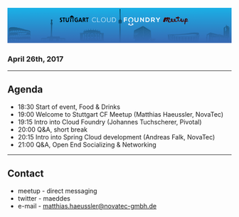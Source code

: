![Logo](img/SCFM_960.png)

### April 26th, 2017

---

## Agenda

- 18:30 Start of event, Food & Drinks
- 19:00 Welcome to Stuttgart CF Meetup (Matthias Haeussler, NovaTec)
- 19:15 Intro into Cloud Foundry (Johannes Tuchscherer, Pivotal) 
- 20:00 Q&A, short break
- 20:15 Intro into Spring Cloud development (Andreas Falk, NovaTec)
- 21:00 Q&A, Open End Socializing & Networking

---

## Contact

* meetup - direct messaging
* twitter - maeddes
* e-mail - matthias.haeussler@novatec-gmbh.de


